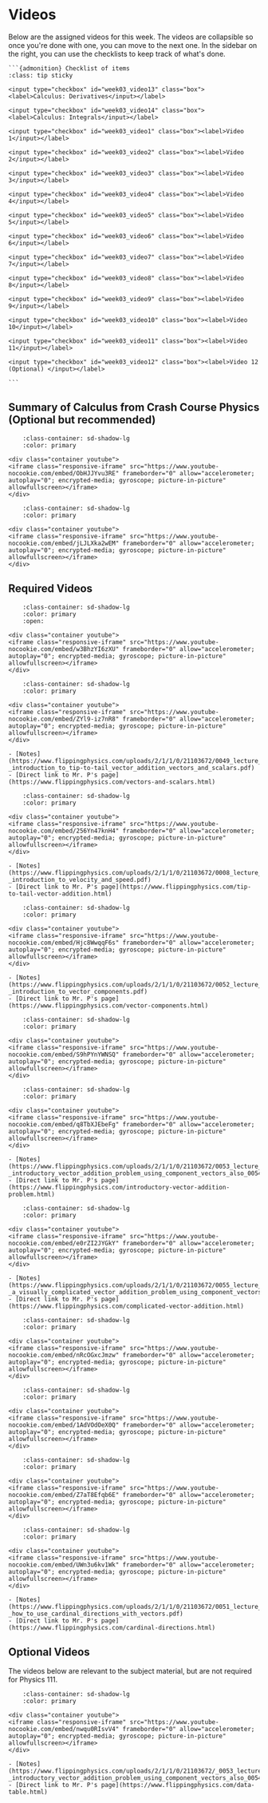 # Videos

Below are the assigned videos for this week. 
The videos are collapsible so once you're done with one, you can move to the next one.
In the sidebar on the right, you can use the checklists to keep track of what's done.

````{margin}
```{admonition} Checklist of items
:class: tip sticky

<input type="checkbox" id="week03_video13" class="box"><label>Calculus: Derivatives</input></label>

<input type="checkbox" id="week03_video14" class="box"><label>Calculus: Integrals</input></label>

<input type="checkbox" id="week03_video1" class="box"><label>Video 1</input></label>

<input type="checkbox" id="week03_video2" class="box"><label>Video 2</input></label>

<input type="checkbox" id="week03_video3" class="box"><label>Video 3</input></label>

<input type="checkbox" id="week03_video4" class="box"><label>Video 4</input></label>

<input type="checkbox" id="week03_video5" class="box"><label>Video 5</input></label>

<input type="checkbox" id="week03_video6" class="box"><label>Video 6</input></label>

<input type="checkbox" id="week03_video7" class="box"><label>Video 7</input></label>

<input type="checkbox" id="week03_video8" class="box"><label>Video 8</input></label>

<input type="checkbox" id="week03_video9" class="box"><label>Video 9</input></label>

<input type="checkbox" id="week03_video10" class="box"><label>Video 10</input></label>

<input type="checkbox" id="week03_video11" class="box"><label>Video 11</input></label>

<input type="checkbox" id="week03_video12" class="box"><label>Video 12 (Optional) </input></label>

```
````

## Summary of Calculus from Crash Course Physics (Optional but recommended)

```{dropdown} Derivatives
    :class-container: sd-shadow-lg
    :color: primary

<div class="container youtube">
<iframe class="responsive-iframe" src="https://www.youtube-nocookie.com/embed/ObHJJYvu3RE" frameborder="0" allow="accelerometer; autoplay="0"; encrypted-media; gyroscope; picture-in-picture" allowfullscreen></iframe>
</div>
```

```{dropdown} Integrals
    :class-container: sd-shadow-lg
    :color: primary

<div class="container youtube">
<iframe class="responsive-iframe" src="https://www.youtube-nocookie.com/embed/jLJLXka2wEM" frameborder="0" allow="accelerometer; autoplay="0"; encrypted-media; gyroscope; picture-in-picture" allowfullscreen></iframe>
</div>
```

## Required Videos

```{dropdown} 1. Vectors and 2D Motion
    :class-container: sd-shadow-lg
    :color: primary
    :open:

<div class="container youtube">
<iframe class="responsive-iframe" src="https://www.youtube-nocookie.com/embed/w3BhzYI6zXU" frameborder="0" allow="accelerometer; autoplay="0"; encrypted-media; gyroscope; picture-in-picture" allowfullscreen></iframe>
</div>
```

```{dropdown} 2. Introduction to Tip-to-Tail Vector Addition, Vectors and Scalars
    :class-container: sd-shadow-lg
    :color: primary

<div class="container youtube">
<iframe class="responsive-iframe" src="https://www.youtube-nocookie.com/embed/ZYl9-iz7nR8" frameborder="0" allow="accelerometer; autoplay="0"; encrypted-media; gyroscope; picture-in-picture" allowfullscreen></iframe>
</div>

- [Notes](https://www.flippingphysics.com/uploads/2/1/1/0/21103672/0049_lecture_notes_-_introduction_to_tip-to-tail_vector_addition_vectors_and_scalars.pdf)
- [Direct link to Mr. P's page](https://www.flippingphysics.com/vectors-and-scalars.html)
```

```{dropdown} 3. Introductory Tip-to-Tail Vector Addition Problem
    :class-container: sd-shadow-lg
    :color: primary

<div class="container youtube">
<iframe class="responsive-iframe" src="https://www.youtube-nocookie.com/embed/256Yn47knH4" frameborder="0" allow="accelerometer; autoplay="0"; encrypted-media; gyroscope; picture-in-picture" allowfullscreen></iframe>
</div>

- [Notes](https://www.flippingphysics.com/uploads/2/1/1/0/21103672/0008_lecture_notes_-_introduction_to_velocity_and_speed.pdf)
- [Direct link to Mr. P's page](https://www.flippingphysics.com/tip-to-tail-vector-addition.html)
```

```{dropdown} 4. Introduction to Vector Components
    :class-container: sd-shadow-lg
    :color: primary

<div class="container youtube">
<iframe class="responsive-iframe" src="https://www.youtube-nocookie.com/embed/Hjc8WwqqF6s" frameborder="0" allow="accelerometer; autoplay="0"; encrypted-media; gyroscope; picture-in-picture" allowfullscreen></iframe>
</div>

- [Notes](https://www.flippingphysics.com/uploads/2/1/1/0/21103672/0052_lecture_notes_-_introduction_to_vector_components.pdf)
- [Direct link to Mr. P's page](https://www.flippingphysics.com/vector-components.html)
```

```{dropdown} 5. Introduction to Component Vectors and Unit Vectors
    :class-container: sd-shadow-lg
    :color: primary

<div class="container youtube">
<iframe class="responsive-iframe" src="https://www.youtube-nocookie.com/embed/S9hPYnYWNSQ" frameborder="0" allow="accelerometer; autoplay="0"; encrypted-media; gyroscope; picture-in-picture" allowfullscreen></iframe>
</div>
```

```{dropdown} 6. Introductory Vector Addition Problem using Component Vectors
    :class-container: sd-shadow-lg
    :color: primary
    
<div class="container youtube">
<iframe class="responsive-iframe" src="https://www.youtube-nocookie.com/embed/q8TbXJEbeFg" frameborder="0" allow="accelerometer; autoplay="0"; encrypted-media; gyroscope; picture-in-picture" allowfullscreen></iframe>
</div>

- [Notes](https://www.flippingphysics.com/uploads/2/1/1/0/21103672/0053_lecture_notes_-_introductory_vector_addition_problem_using_component_vectors_also_0054.pdf)
- [Direct link to Mr. P's page](https://www.flippingphysics.com/introductory-vector-addition-problem.html)
```

```{dropdown} 7. A Visually Complicated Vector Addition Problem using Component Vectors
    :class-container: sd-shadow-lg
    :color: primary

<div class="container youtube">
<iframe class="responsive-iframe" src="https://www.youtube-nocookie.com/embed/e0rZI2JYGkY" frameborder="0" allow="accelerometer; autoplay="0"; encrypted-media; gyroscope; picture-in-picture" allowfullscreen></iframe>
</div>

- [Notes](https://www.flippingphysics.com/uploads/2/1/1/0/21103672/0055_lecture_notes_-_a_visually_complicated_vector_addition_problem_using_component_vectors.pdf)
- [Direct link to Mr. P's page](https://www.flippingphysics.com/complicated-vector-addition.html)
```

```{dropdown} 8. An Introductory Vector Addition Problem using Unit Vectors
    :class-container: sd-shadow-lg
    :color: primary

<div class="container youtube">
<iframe class="responsive-iframe" src="https://www.youtube-nocookie.com/embed/nRcOGxcJmzw" frameborder="0" allow="accelerometer; autoplay="0"; encrypted-media; gyroscope; picture-in-picture" allowfullscreen></iframe>
</div>
```
```{dropdown} 9. Introduction to the R Position Vector by way of an Example Problem
    :class-container: sd-shadow-lg
    :color: primary

<div class="container youtube">
<iframe class="responsive-iframe" src="https://www.youtube-nocookie.com/embed/1AdVOdOeX0Q" frameborder="0" allow="accelerometer; autoplay="0"; encrypted-media; gyroscope; picture-in-picture" allowfullscreen></iframe>
</div>
```

```{dropdown} 10. Using the R Position Vector to find Velocity and Acceleration - Example Problem
    :class-container: sd-shadow-lg
    :color: primary

<div class="container youtube">
<iframe class="responsive-iframe" src="https://www.youtube-nocookie.com/embed/Z7aT8Efqb6E" frameborder="0" allow="accelerometer; autoplay="0"; encrypted-media; gyroscope; picture-in-picture" allowfullscreen></iframe>
</div>
```

```{dropdown} 11. How to use Cardinal Directions with Vectors
    :class-container: sd-shadow-lg
    :color: primary

<div class="container youtube">
<iframe class="responsive-iframe" src="https://www.youtube-nocookie.com/embed/UWn3u6kv1Wk" frameborder="0" allow="accelerometer; autoplay="0"; encrypted-media; gyroscope; picture-in-picture" allowfullscreen></iframe>
</div>

- [Notes](https://www.flippingphysics.com/uploads/2/1/1/0/21103672/0051_lecture_notes_-_how_to_use_cardinal_directions_with_vectors.pdf)
- [Direct link to Mr. P's page](https://www.flippingphysics.com/cardinal-directions.html)
```

## Optional Videos

The videos below are relevant to the subject material, but are not required for Physics 111.

```{dropdown} 12. Using a Data Table to Make Vector Addition Problems Easier
    :class-container: sd-shadow-lg
    :color: primary

<div class="container youtube">
<iframe class="responsive-iframe" src="https://www.youtube-nocookie.com/embed/nwqu0RIsvV4" frameborder="0" allow="accelerometer; autoplay="0"; encrypted-media; gyroscope; picture-in-picture" allowfullscreen></iframe>
</div>

- [Notes](https://www.flippingphysics.com/uploads/2/1/1/0/21103672/_0053_lecture_notes_-_introductory_vector_addition_problem_using_component_vectors_also_0054.pdf)
- [Direct link to Mr. P's page](https://www.flippingphysics.com/data-table.html)

```